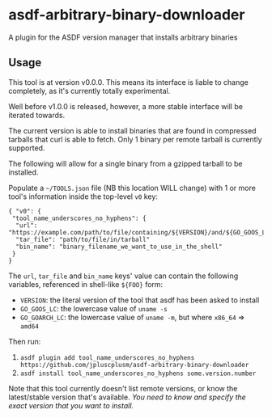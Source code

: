 # asdf-arbitrary-binary-downloader

A plugin for the ASDF version manager that installs arbitrary binaries 

## Usage

This tool is at version v0.0.0. This means its interface is liable to change
completely, as it's currently totally experimental.

Well before v1.0.0 is released, however, a more stable interface will be
iterated towards.

The current version is able to install binaries that are found in compressed
tarballs that curl is able to fetch. Only 1 binary per remote tarball is
currently supported.

The following will allow for a single binary from a gzipped tarball to be
installed.

Populate a `~/TOOLS.json` file (NB this location WILL change) with 1 or more
tool's information inside the top-level `v0` key:

```
{ "v0": {
 "tool_name_underscores_no_hyphens": {
  "url": "https://example.com/path/to/file/containing/${VERSION}/and/${GO_GOOS_LC}/and/${GO_GOARCH_LC}/vars.tgz"
  "tar_file": "path/to/file/in/tarball"
  "bin_name": "binary_filename_we_want_to_use_in_the_shell"
 }
}
```

The `url`, `tar_file` and `bin_name` keys' value can contain the following
variables, referenced in shell-like `${FOO}` form:

- `VERSION`: the literal version of the tool that asdf has been asked to install
- `GO_GOOS_LC`: the lowercase value of `uname -s`
- `GO_GOARCH_LC`: the lowercase value of `uname -m`, but where `x86_64` => `amd64`

Then run:

1. `asdf plugin add tool_name_underscores_no_hyphens https://github.com/jpluscplusm/asdf-arbitrary-binary-downloader`
1. `asdf install tool_name_underscores_no_hyphens some.version.number`

Note that this tool currently doesn't list remote versions, or know the
latest/stable version that's available. *You need to know and specify the
exact version that you want to install.*
